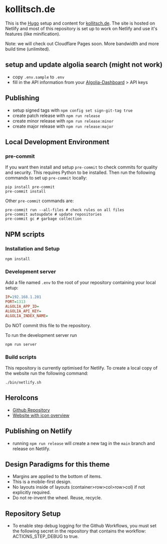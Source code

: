 # kollitsch.de

This is the [Hugo](https://gohugo.io/) setup and content for [kollitsch.de](https://kollitsch.de/). The site is hosted on Netlify and most of this repository is set up to work on Netlify and use it's features (like minification).

Note: we will check out Cloudflare Pages soon. More bandwidth and more build time (unlimited).

## setup and update algolia search (might not work)

- copy `.env.sample` to `.env`
- fill in the API information from your [Algolia-Dashboard](https://www.algolia.com/account/api-keys/all) &gt; API keys

## Publishing

- setup signed tags with `npm config set sign-git-tag true`
- create patch release with `npm run release`
- create minor release with `npm run release:minor`
- create major release with `npm run release:major`

## Local Development Environment

### pre-commit

If you want then install and setup `pre-commit` to check commits for quality and security. This requires Python to be installed. Then run the following commands to set up `pre-commit` locally:

```shell
pip install pre-commit
pre-commit install
```

Other `pre-commit` commands are:

```shell
pre-commit run --all-files # check rules on all files
pre-commit autoupdate # update repositories
pre-commit gc # garbage collection
```

## NPM scripts

### Installation and Setup

```shell
npm install
```

### Development server

Add a file named `.env` to the root of your repository containing your local setup:

```ini
IP=192.168.1.201
PORT=1313
ALGOLIA_APP_ID=
ALGOLIA_API_KEY=
ALGOLIA_INDEX_NAME=
```

Do NOT commit this file to the repository.

To run the development server run

```shell
npm run server
```

### Build scripts

This repository is currently optimised for Netlify. To create a local copy of the website run the following command:

```shell
./bin/netlify.sh
```

## HeroIcons

- [Github Repository](https://github.com/tailwindlabs/heroicons)
- [Website with icon overview](https://heroicons.com/)

## Publishing on Netlify

- running `npm run release` will create a new tag in the `main` branch and release on Netlify.

## Design Paradigms for this theme

- Margins are applied to the bottom of items.
- This is a mobile-first design.
- No layouts inside of layouts (container>row>col>row>col) if not explicitly required.
- Do not re-invent the wheel. Reuse, recycle.

## Repository Setup

- To enable step debug logging for the Github Workflows, you must set the following secret in the repository that contains the workflow: ACTIONS_STEP_DEBUG to true.
